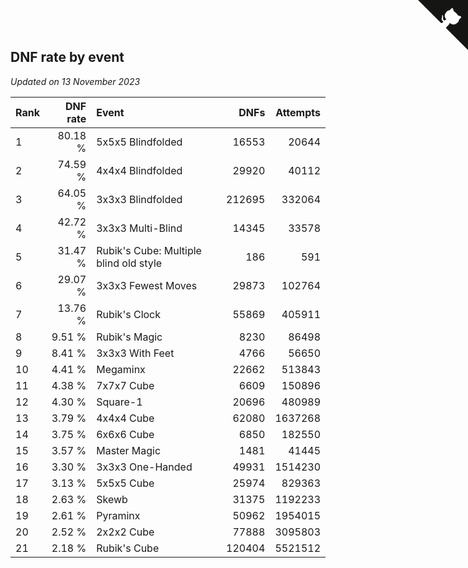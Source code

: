 ## DNF rate by event

*Updated on 13 November 2023*

| Rank | DNF rate | Event | DNFs | Attempts |
| :--- | ---: | :--- | ---: | ---: |
| 1 | 80.18 % | 5x5x5 Blindfolded | 16553 | 20644 |
| 2 | 74.59 % | 4x4x4 Blindfolded | 29920 | 40112 |
| 3 | 64.05 % | 3x3x3 Blindfolded | 212695 | 332064 |
| 4 | 42.72 % | 3x3x3 Multi-Blind | 14345 | 33578 |
| 5 | 31.47 % | Rubik's Cube: Multiple blind old style | 186 | 591 |
| 6 | 29.07 % | 3x3x3 Fewest Moves | 29873 | 102764 |
| 7 | 13.76 % | Rubik's Clock | 55869 | 405911 |
| 8 | 9.51 % | Rubik's Magic | 8230 | 86498 |
| 9 | 8.41 % | 3x3x3 With Feet | 4766 | 56650 |
| 10 | 4.41 % | Megaminx | 22662 | 513843 |
| 11 | 4.38 % | 7x7x7 Cube | 6609 | 150896 |
| 12 | 4.30 % | Square-1 | 20696 | 480989 |
| 13 | 3.79 % | 4x4x4 Cube | 62080 | 1637268 |
| 14 | 3.75 % | 6x6x6 Cube | 6850 | 182550 |
| 15 | 3.57 % | Master Magic | 1481 | 41445 |
| 16 | 3.30 % | 3x3x3 One-Handed | 49931 | 1514230 |
| 17 | 3.13 % | 5x5x5 Cube | 25974 | 829363 |
| 18 | 2.63 % | Skewb | 31375 | 1192233 |
| 19 | 2.61 % | Pyraminx | 50962 | 1954015 |
| 20 | 2.52 % | 2x2x2 Cube | 77888 | 3095803 |
| 21 | 2.18 % | Rubik's Cube | 120404 | 5521512 |


<a href="https://github.com/JustinTimeCuber/wca_statistics" class="github-corner" aria-label="View source on Github"><svg width="80" height="80" viewBox="0 0 250 250" style="fill:#151513; color:#fff; position: absolute; top: 0; border: 0; right: 0;" aria-hidden="true"><path d="M0,0 L115,115 L130,115 L142,142 L250,250 L250,0 Z"></path><path d="M128.3,109.0 C113.8,99.7 119.0,89.6 119.0,89.6 C122.0,82.7 120.5,78.6 120.5,78.6 C119.2,72.0 123.4,76.3 123.4,76.3 C127.3,80.9 125.5,87.3 125.5,87.3 C122.9,97.6 130.6,101.9 134.4,103.2" fill="currentColor" style="transform-origin: 130px 106px;" class="octo-arm"></path><path d="M115.0,115.0 C114.9,115.1 118.7,116.5 119.8,115.4 L133.7,101.6 C136.9,99.2 139.9,98.4 142.2,98.6 C133.8,88.0 127.5,74.4 143.8,58.0 C148.5,53.4 154.0,51.2 159.7,51.0 C160.3,49.4 163.2,43.6 171.4,40.1 C171.4,40.1 176.1,42.5 178.8,56.2 C183.1,58.6 187.2,61.8 190.9,65.4 C194.5,69.0 197.7,73.2 200.1,77.6 C213.8,80.2 216.3,84.9 216.3,84.9 C212.7,93.1 206.9,96.0 205.4,96.6 C205.1,102.4 203.0,107.8 198.3,112.5 C181.9,128.9 168.3,122.5 157.7,114.1 C157.9,116.9 156.7,120.9 152.7,124.9 L141.0,136.5 C139.8,137.7 141.6,141.9 141.8,141.8 Z" fill="currentColor" class="octo-body"></path></svg></a><style>.github-corner:hover .octo-arm{animation:octocat-wave 560ms ease-in-out}@keyframes octocat-wave{0%,100%{transform:rotate(0)}20%,60%{transform:rotate(-25deg)}40%,80%{transform:rotate(10deg)}}@media (max-width:500px){.github-corner:hover .octo-arm{animation:none}.github-corner .octo-arm{animation:octocat-wave 560ms ease-in-out}}</style>

